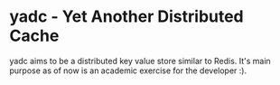 # yadc - Yet Another Distributed Cache

yadc aims to be a distributed key value store similar to Redis.  It's main purpose as of now is an academic exercise for the developer :).
